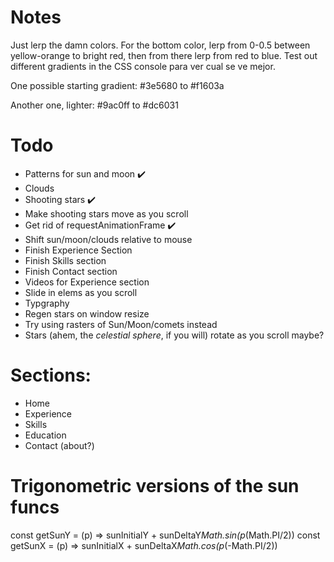 # Notes

Just lerp the damn colors. For the bottom color, lerp from 0-0.5 between yellow-orange to bright red, then from there lerp from red to blue. Test out different gradients in the CSS console para ver cual se ve mejor.

One possible starting gradient:
#3e5680 to #f1603a

Another one, lighter:
#9ac0ff to #dc6031

# Todo

* Patterns for sun and moon ✔️
* Clouds
* Shooting stars ✔️
* Make shooting stars move as you scroll
* Get rid of requestAnimationFrame ✔️
* Shift sun/moon/clouds relative to mouse
* Finish Experience Section
* Finish Skills section
* Finish Contact section
* Videos for Experience section
* Slide in elems as you scroll
* Typgraphy
* Regen stars on window resize
* Try using rasters of Sun/Moon/comets instead
* Stars (ahem, the *celestial sphere*, if you will) rotate as you scroll maybe?

# Sections:

- Home
- Experience
- Skills
- Education
- Contact (about?)

# Trigonometric versions of the sun funcs

const getSunY = (p) => sunInitialY + sunDeltaY*Math.sin(p*(Math.PI/2))
const getSunX = (p) => sunInitialX + sunDeltaX*Math.cos(p*(-Math.PI/2))
